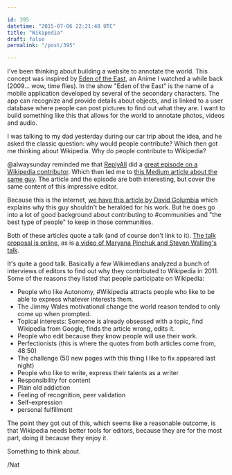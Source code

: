 ```yaml
---

id: 395
datetime: "2015-07-06 22:21:48 UTC"
title: "Wikipedia"
draft: false
permalink: "/post/395"

---
```


I've been thinking about building a website to annotate the world. This concept was inspired by [Eden of the East](https://en.wikipedia.org/wiki/Eden_of_the_East), an Anime I watched a while back (2009... wow, time flies). In the show "Eden of the East" is the name of a mobile application developed by several of the secondary characters. The app can recognize and provide details about objects, and is linked to a user database where people can post pictures to find out what they are. I want to build something like this that allows for the world to annotate photos, videos and audio.

I was talking to my dad yesterday during our car trip about the idea, and he asked the classic question: why would people contribute? Which then got me thinking about Wikipedia. Why do people contribute to Wikipedia?

@alwaysunday reminded me that [ReplyAll](http://gimletmedia.com/show/reply-all/) did a [great episode on a Wikipedia contributor](http://gimletmedia.com/episode/14-the-art-of-making-and-fixing-mistakes/). Which then led me to [this Medium article about the same guy](https://medium.com/backchannel/meet-the-ultimate-wikignome-10508842caad). The article and the episode are both interesting, but cover the same content of this impressive editor.

Because this is the internet, [we have this article by David Golumbia](http://www.uncomputing.org/?p=1622) which explains why this guy shouldn't be heralded for his work. But he does go into a lot of good background about contributing to #communities and "the best type of people" to keep in those communities.

Both of these articles quote a talk (and of course don't link to it). [The talk proposal is online](https://wikimania2012.wikimedia.org/wiki/Submissions/%!E(MISSING)2%9CThis_is_my_voice%!E(MISSING)2%9D:_the_motivations_of_highly_active_Wikipedians), as is [a video of Maryana Pinchuk and Steven Walling's talk](https://youtu.be/L_Ng60B0mKU?t=39m23s). 

It's quite a good talk. Basically a few Wikimedians analyzed a bunch of interviews of editors to find out why they contributed to Wikipedia in 2011. Some of the reasons they listed that people participate on Wikipedia:

 - People who like Autonomy, #Wikipedia attracts people who like to be able to express whatever interests them.
 - The Jimmy Wales motivational change the world reason tended to only come up when prompted.
 - Topical interests: Someone is already obsessed with a topic, find Wikipedia from Google, finds the article wrong, edits it.
 - People who edit because they know people will use their work.
 - Perfectionists (this is where the quotes from both articles come from, 48:50)
 - The challenge (50 new pages with this thing I like to fix appeared last night)
 - People who like to write, express their talents as a writer
 - Responsibility for content
 - Plain old addiction
 - Feeling of recognition, peer validation
 - Self-expression
 - personal fulfillment

The point they got out of this, which seems like a reasonable outcome, is that Wikipedia needs better tools for editors, because they are for the most part, doing it because they enjoy it.

Something to think about.

/Nat

